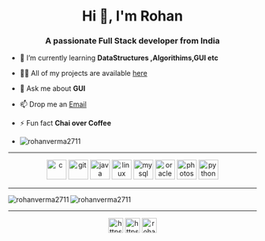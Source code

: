 <h1 align="center">Hi 👋, I'm Rohan</h1>

<h3 align="center">A passionate Full Stack developer from India</h3>

- 🌱 I’m currently learning **DataStructures ,Algorithims,GUI etc**

- 👨‍💻 All of my projects are available <a href="https://github.com/rohanverma2711">here</a>

- 💬 Ask me about **GUI**

- 📫 Drop me an <a href="mailto: rohan.kumar_cs19@gla.ac.in">Email</a>

- ⚡ Fun fact **Chai over Coffee**
- <p align="left"> <img src="https://komarev.com/ghpvc/?username=rohanverma2711" alt="rohanverma2711" /> </p>
---

 <p align="center">
  <img src="https://devicons.github.io/devicon/devicon.git/icons/c/c-original.svg" alt="c" width="40" height="40"/>
  <img src="https://www.vectorlogo.zone/logos/git-scm/git-scm-icon.svg" alt="git" width="40" height="40"/>
  <img src="https://devicons.github.io/devicon/devicon.git/icons/java/java-original-wordmark.svg" alt="java" width="40" height="40"/>
  <img src="https://devicons.github.io/devicon/devicon.git/icons/linux/linux-original.svg" alt="linux" width="40" height="40"/>
  <img src="https://devicons.github.io/devicon/devicon.git/icons/mysql/mysql-original-wordmark.svg" alt="mysql" width="40" height="40"/>
  <img src="https://devicons.github.io/devicon/devicon.git/icons/oracle/oracle-original.svg" alt="oracle" width="40" height="40"/>
  <img src="https://devicons.github.io/devicon/devicon.git/icons/photoshop/photoshop-plain.svg" alt="photoshop" width="40" height="40"/>
  <img src="https://devicons.github.io/devicon/devicon.git/icons/python/python-original.svg" alt="python" width="40" height="40"/>
</p>

---

<p align="centre">
  <img align="left" src="https://github-readme-stats.vercel.app/api/top-langs/?username=rohanverma2711&layout=compact&hide=html&theme=radical" alt="rohanverma2711" />
  <img src="https://github-readme-stats.vercel.app/api?username=rohanverma2711&show_icons=true&theme=radical" alt="rohanverma2711" />
</p>

---

<p align="center">
  <a href="https://linkedin.com/in/https://www.linkedin.com/in/rohan-kumar-b10369194/" target="blank"><img align="center" src="https://cdn.jsdelivr.net/npm/simple-icons@3.0.1/icons/linkedin.svg" alt="https://www.linkedin.com/in/rohan-kumar-b10369194/" height="30" width="30" /></a>
  <a href="https://fb.com/https://www.facebook.com/profile.php?id=100010000608599" target="blank"><img align="center" src="https://cdn.jsdelivr.net/npm/simple-icons@3.0.1/icons/facebook.svg" alt="https://www.facebook.com/profile.php?id=100010000608599" height="30" width="30" /></a>
  <a href="https://instagram.com/rohanverma27" target="blank"><img align="center" src="https://cdn.jsdelivr.net/npm/simple-icons@3.0.1/icons/instagram.svg" alt="rohanverma27" height="30" width="30" /></a>
</p>
